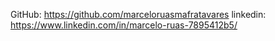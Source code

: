 GitHub: https://github.com/marceloruasmafratavares
linkedin: https://www.linkedin.com/in/marcelo-ruas-7895412b5/